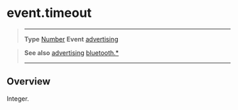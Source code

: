 # event.timeout

> --------------------- ------------------------------------------------------------------------------------------
> __Type__              [Number](https://docs.coronalabs.com/api/type/Number.html)
> __Event__             [advertising](/plugin/bluetooth/event/advertising/index.md)


> __See also__          [advertising](/plugin/bluetooth/event/advertising/index.md)
>						[bluetooth.*](/plugin/bluetooth.md)
> --------------------- ------------------------------------------------------------------------------------------

## Overview

Integer.